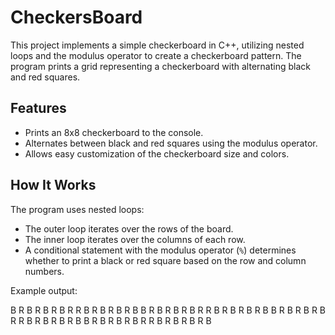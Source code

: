 # CheckersBoard

This project implements a simple checkerboard in C++, utilizing nested loops and the modulus operator to create a checkerboard pattern. The program prints a grid representing a checkerboard with alternating black and red squares.

## Features

- Prints an 8x8 checkerboard to the console.
- Alternates between black and red squares using the modulus operator.
- Allows easy customization of the checkerboard size and colors.

## How It Works

The program uses nested loops:
- The outer loop iterates over the rows of the board.
- The inner loop iterates over the columns of each row.
- A conditional statement with the modulus operator (`%`) determines whether to print a black or red square based on the row and column numbers.

Example output:

B R B R B R B R
R B R B R B R B
B R B R B R B R
R B R B R B R B
B R B R B R B R
R B R B R B R B
B R B R B R B R
R B R B R B R B
